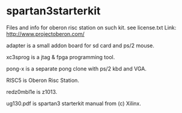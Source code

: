 # spartan3starterkit

Files and info for oberon risc station on such kit. see license.txt Link: http://www.projectoberon.com/

adapter is a small addon board for sd card and ps/2 mouse.

xc3sprog is a jtag & fpga programming tool.

pong-x is a separate pong clone with ps/2 kbd and VGA.

RISC5 is Oberon Risc Station.

redz0mbl1e is z1013.

ug130.pdf is spartan3 starterkit manual from (c) Xilinx.

